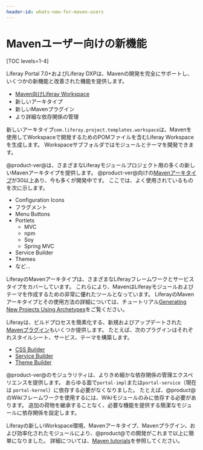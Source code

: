 ```yaml
---
header-id: whats-new-for-maven-users
---
```


# Mavenユーザー向けの新機能

[TOC levels=1-4]

Liferay Portal 7.0+およびLiferay DXPは、Mavenの開発を完全にサポートし、いくつかの新機能と改善された機能を提供します。

  - [Maven向けLiferay Workspace](/docs/7-1/tutorials/-/knowledge_base/t/maven-workspace)
  - 新しいアーキタイプ
  - 新しいMavenプラグイン
  - より詳細な依存関係の管理

新しいアーキタイプ`com.liferay.project.templates.workspace`は、Mavenを使用してWorkspaceで開発するためのPOMファイルを含むLiferay Workspaceを生成します。 Workspaceサブフォルダではモジュールとテーマを開発できます。

@product-ver@は、さまざまなLiferayモジュールプロジェクト用の多くの新しいMavenアーキタイプを提供します。 @product-ver@向けの[Mavenアーキタイプ](/docs/7-1/reference/-/knowledge_base/r/project-templates)が30以上あり、今も多くが開発中です。 ここでは、よく使用されているものを次に示します。

  - Configuration Icons
  - フラグメント
  - Menu Buttons
  - Portlets
      - MVC
      - npm
      - Soy
      - Spring MVC
  - Service Builder
  - Themes
  - など...

LiferayのMavenアーキタイプは、さまざまなLiferayフレームワークとサービスタイプをカバーしています。 これらにより、MavenはLiferayモジュールおよびテーマを作成するための非常に優れたツールとなっています。 LiferayのMavenアーキタイプとその使用方法の詳細については、チュートリアル[Generating New Projects Using Archetypes](/docs/7-1/tutorials/-/knowledge_base/t/generating-new-projects-using-archetypes)をご覧ください。

Liferayは、ビルドプロセスを簡素化する、新規およびアップデートされた[Mavenプラグイン](/docs/7-1/reference/-/knowledge_base/r/maven)もいくつか提供します。 たとえば、次のプラグインはそれぞれスタイルシート、サービス、テーマを構築します。

  - [CSS Builder](/docs/7-1/tutorials/-/knowledge_base/t/compiling-sass-files-in-a-maven-project)
  - [Service Builder](/docs/7-1/tutorials/-/knowledge_base/t/using-service-builder-in-a-maven-project)
  - [Theme Builder](/docs/7-1/tutorials/-/knowledge_base/t/building-themes-in-a-maven-project)

@product-ver@のモジュラリティは、よりきめ細かな依存関係の管理エクスペリエンスを提供します。 あらゆる面で`portal-impl`または`portal-service`（現在は `portal-kernel`）に依存する必要がなくなりました。 たとえば、@product@のWikiフレームワークを使用するには、Wikiモジュールのみに依存する必要があります。 追加の荷物を継承することなく、必要な機能を提供する簡潔なモジュールに依存関係を設定します。

Liferayの新しいWorkspace環境、Mavenアーキタイプ、Mavenプラグイン、および効率化されたモジュールにより、@product@での開発がこれまで以上に簡単になりました。 詳細については、[Maven tutorials](/docs/7-1/tutorials/-/knowledge_base/t/maven)を参照してください。

